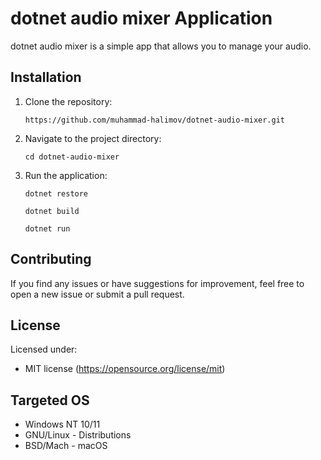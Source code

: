 # dotnet audio mixer Application

dotnet audio mixer is a simple app that allows you to manage your audio.

## Installation

1. Clone the repository:
   ```
   https://github.com/muhammad-halimov/dotnet-audio-mixer.git
   ```
2. Navigate to the project directory:
   ```
   cd dotnet-audio-mixer
   ```
3. Run the application:
   ```
   dotnet restore
   ```
   ```
   dotnet build
   ```
   ```
   dotnet run
   ```

## Contributing

If you find any issues or have suggestions for improvement, feel free to open a new issue or submit a pull request.

## License

Licensed under:

* MIT license (https://opensource.org/license/mit)

## Targeted OS

- Windows NT 10/11
- GNU/Linux - Distributions
- BSD/Mach - macOS